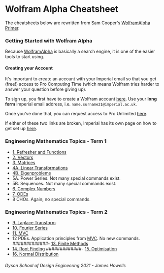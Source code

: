 # Wolfram Alpha Cheatsheet

The cheatsheets below are rewritten from Sam Cooper's [WolframAlpha Primer](https://docs.google.com/document/d/1emFWAVX7kUjOxG_gGpu97uOR9nCJAbYL0qLeBq_Xpbw/edit#).

### Getting Started with Wolfram Alpha

Because [WolframAlpha](https://www.wolframalpha.com) is basically a search engine, it is one of the easier tools to start using.

#### Creating your Account
It's important to create an account with your Imperial email so that you get (free!) access to Pro Computing Time (which means Wolfram tries harder to answer your question before giving up).

To sign up, you first have to create a Wolfram account [here](https://account.wolfram.com/auth/create). Use your **long form** imperial email address, i.e. ```name.surname21@imperial.ac.uk```.

Once you've done that, you can request access to Pro Unlimited [here](https://user.wolfram.com/portal/requestAK/e644bf3e2cf8d5afdf8bbbde53ce36b7b6b6a917).

If either of these two links are broken, Imperial has its own page on how to get set up [here](https://www.imperial.ac.uk/admin-services/ict/self-service/computers-printing/devices-and-software/get-software/get-software-for-students/wolfram-alpha-pro/).

### Engineering Mathematics Topics - Term 1
- [1. Refresher and Functions](./term1/1_refresher_functions.md)
- [2. Vectors](./term1/2_vectors.md)
- [3. Matrices](./term1/3_matrices.md)
- [4A. Linear Transformations](./term1/4a_linear_transformations.md)
- [4B. Eigenproblems](./term1/4b_eigen.md)
- 5A. Power Series. Not many special commands exist.
- 5B. Sequences. Not many special commands exist.
- [6. Complex Numbers](./term1/6_complex.md)
- [7. ODEs](./term1/7_ode.md)
- 8 CHOs. Again, no special commands.

### Engineering Mathematics Topics - Term 2
 - [9. Laplace Transform](./term2/9_laplace.md)
 - [10. Fourier Series](./term2/10_fourier.md)
 - [11. MVC](./term2/11_mvc.md)
 - 12 PDEs. Application principles from [MVC](./term2/11_mvc.md). No new commands.
 #############- [13. Finite Methods](./term2/13_finite.md)
 - [14. Root Finding](./term2/14_root.md)
 #############- [15. Optimisation](./term2/15_optimisation.md)
 - [16. Normal Distribution](./term2/16_normdist.md)




###### Dyson School of Design Engineering 2021 - James Howells